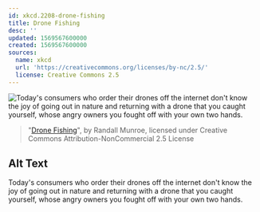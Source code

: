 ```yaml
---
id: xkcd.2208-drone-fishing
title: Drone Fishing
desc: ''
updated: 1569567600000
created: 1569567600000
sources:
  name: xkcd
  url: 'https://creativecommons.org/licenses/by-nc/2.5/'
  license: Creative Commons 2.5
---
```

![Today's consumers who order their drones off the internet don't know the joy of going out in nature and returning with a drone that you caught yourself, whose angry owners you fought off with your own two hands.](https://imgs.xkcd.com/comics/drone_fishing.png)
> "[Drone Fishing](https://xkcd.com/2208/)", by Randall Munroe, licensed under Creative Commons Attribution-NonCommercial 2.5 License

## Alt Text
Today's consumers who order their drones off the internet don't know the joy of going out in nature and returning with a drone that you caught yourself, whose angry owners you fought off with your own two hands.
